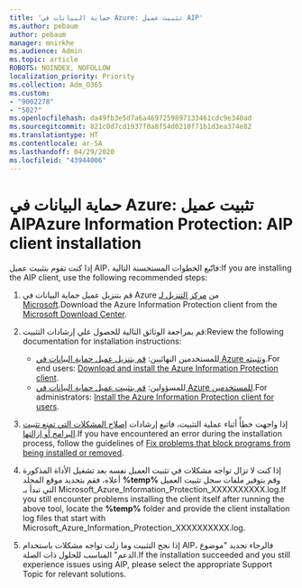```yaml
---
title: 'حماية البيانات في Azure: تثبيت عميل AIP'
ms.author: pebaum
author: pebaum
manager: mnirkhe
ms.audience: Admin
ms.topic: article
ROBOTS: NOINDEX, NOFOLLOW
localization_priority: Priority
ms.collection: Adm_O365
ms.custom:
- "9002278"
- "5027"
ms.openlocfilehash: da49fb3e5d7a6a4697259897133461cdc9e340ad
ms.sourcegitcommit: 821c0d7cd1937f0a8f54d0210f71b1d3ea374e82
ms.translationtype: HT
ms.contentlocale: ar-SA
ms.lasthandoff: 04/29/2020
ms.locfileid: "43944006"
---
```

# <a name="azure-information-protection-aip-client-installation"></a><span data-ttu-id="ddf0c-102">حماية البيانات في Azure: تثبيت عميل AIP</span><span class="sxs-lookup"><span data-stu-id="ddf0c-102">Azure Information Protection: AIP client installation</span></span>

<span data-ttu-id="ddf0c-103">إذا كنت تقوم بتثبيت عميل AIP، فاتّبع الخطوات المستحسنة التالية:</span><span class="sxs-lookup"><span data-stu-id="ddf0c-103">If you are installing the AIP client, use the following recommended steps:</span></span>

1. <span data-ttu-id="ddf0c-104">قم بتنزيل عميل حماية البيانات في Azure من [مركز التنزيل لـ Microsoft](https://www.microsoft.com/download/details.aspx?id=53018).</span><span class="sxs-lookup"><span data-stu-id="ddf0c-104">Download the Azure Information Protection client from the [Microsoft Download Center](https://www.microsoft.com/download/details.aspx?id=53018).</span></span>

2. <span data-ttu-id="ddf0c-105">قم بمراجعة الوثائق التالية للحصول علي إرشادات التثبيت:</span><span class="sxs-lookup"><span data-stu-id="ddf0c-105">Review the following documentation for installation instructions:</span></span>

    - <span data-ttu-id="ddf0c-106">للمستخدمين النهائيين: [قم بتنزيل عميل حماية البيانات في Azure وتثبيته](https://docs.microsoft.com/azure/information-protection/rms-client/install-client-app).</span><span class="sxs-lookup"><span data-stu-id="ddf0c-106">For end users: [Download and install the Azure Information Protection client](https://docs.microsoft.com/azure/information-protection/rms-client/install-client-app).</span></span>
    - <span data-ttu-id="ddf0c-107">للمسؤولين: [قم بتثبيت عميل حماية البيانات في Azure للمستخدمين](https://docs.microsoft.com/azure/information-protection/rms-client/client-admin-guide-install).</span><span class="sxs-lookup"><span data-stu-id="ddf0c-107">For administrators: [Install the Azure Information Protection client for users](https://docs.microsoft.com/azure/information-protection/rms-client/client-admin-guide-install).</span></span>

3. <span data-ttu-id="ddf0c-108">إذا واجهت خطأً أثناء عملية التثبيت، فاتبع إرشادات [إصلاح المشكلات التي تمنع تثبيت البرامج أو إزالتها](https://support.microsoft.com/help/17588/windows-fix-problems-that-block-programs-being-installed-or-removed).</span><span class="sxs-lookup"><span data-stu-id="ddf0c-108">If you have encountered an error during the installation process, follow the guidelines of [Fix problems that block programs from being installed or removed](https://support.microsoft.com/help/17588/windows-fix-problems-that-block-programs-being-installed-or-removed).</span></span>

4. <span data-ttu-id="ddf0c-109">إذا كنت لا تزال تواجه مشكلات في تثبيت العميل نفسه بعد تشغيل الأداة المذكورة أعلاه، فقم بتحديد موقع المجلد **%temp%** وقم بتوفير ملفات سجل تثبيت العميل التي تبدأ بـ Microsoft_Azure_Information_Protection_XXXXXXXXXX.log.</span><span class="sxs-lookup"><span data-stu-id="ddf0c-109">If you still encounter problems installing the client itself after running the above tool, locate the **%temp%** folder and provide the client installation log files that start with Microsoft_Azure_Information_Protection_XXXXXXXXXX.log.</span></span>

5. <span data-ttu-id="ddf0c-110">إذا نجح التثبيت وما زلت تواجه مشكلات باستخدام AIP، فالرجاء تحديد "موضوع الدعم" المناسب للحلول ذات الصلة.</span><span class="sxs-lookup"><span data-stu-id="ddf0c-110">If the installation succeeded and you still experience issues using AIP, please select the appropriate Support Topic for relevant solutions.</span></span>
